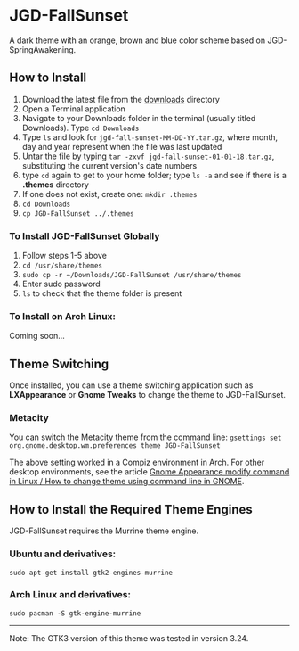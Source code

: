# JGD-FallSunset
A dark theme with an orange, brown and blue color scheme based on JGD-SpringAwakening.

## How to Install
1. Download the latest file from the [downloads](https://github.com/jgpws/jgd-fall-sunset/tree/master/downloads) directory
2. Open a Terminal application
3. Navigate to your Downloads folder in the terminal (usually titled Downloads). Type `cd Downloads`
4. Type `ls` and look for `jgd-fall-sunset-MM-DD-YY.tar.gz`, where month, day and year represent when the file was last updated
5. Untar the file by typing `tar -zxvf jgd-fall-sunset-01-01-18.tar.gz`, substituting the current version's date numbers
6. type `cd` again to get to your home folder; type `ls -a` and see if there is a **.themes** directory
7. If one does not exist, create one: `mkdir .themes`
8. `cd Downloads`
9. `cp JGD-FallSunset ../.themes`

### To Install JGD-FallSunset Globally
1. Follow steps 1-5 above
2. `cd /usr/share/themes`
3. `sudo cp -r ~/Downloads/JGD-FallSunset /usr/share/themes`
4. Enter sudo password
5. `ls` to check that the theme folder is present

### To Install on Arch Linux:
Coming soon...

## Theme Switching
Once installed, you can use a theme switching application such as **LXAppearance** or **Gnome Tweaks** to change the theme to JGD-FallSunset.

### Metacity ###
You can switch the Metacity theme from the command line:
`gsettings set org.gnome.desktop.wm.preferences theme JGD-FallSunset`

The above setting worked in a Compiz environment in Arch. For other desktop environments, see the article [Gnome Appearance modify command in Linux / How to change theme using command line in GNOME](http://www.pc-freak.net/blog/gnome-appearance-modify-command-in-linux-how-to-change-theme-using-command-line-in-gnome/).

## How to Install the Required Theme Engines ##
JGD-FallSunset requires the Murrine theme engine.

### Ubuntu and derivatives: ###
`sudo apt-get install gtk2-engines-murrine`

### Arch Linux and derivatives: ###
`sudo pacman -S gtk-engine-murrine`

---

Note: The GTK3 version of this theme was tested in version 3.24.
